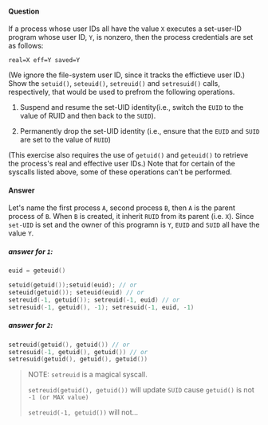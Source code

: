 #### Question

If a process whose user IDs all have the value `X` executes a set-user-ID program
whose user ID, `Y`, is nonzero, then the process credentials are set as follows:

```
real=X eff=Y saved=Y
```

(We ignore the file-system user ID, since it tracks the effictieve user ID.)
Show the `setuid()`, `seteuid()`, `setreuid()` and `setresuid()` calls, 
respectively, that would be used to prefrom the following operations.

1. Suspend and resume the set-UID identity(i.e., switch the `EUID` to the value
   of RUID and then back to the `SUID`).

2. Permanently drop the set-UID identity (i.e., ensure that the `EUID` and `SUID`
   are set to the value of `RUID`)

(This exercise also requires the use of `getuid()` and `geteuid()` to retrieve
the process's real and effective user IDs.) Note that for certain of the syscalls
listed above, some of these operations can't be performed.


#### Answer

Let's name the first process `A`, second process `B`, then `A` is the parent 
process of `B`. When `B` is created, it inherit `RUID` from its parent 
(i.e. `X`). Since `set-UID` is set and the owner of this programn is `Y`, 
`EUID` and `SUID` all have the value `Y`.


##### answer for `1`: 

```c
euid = geteuid()

setuid(getuid());setuid(euid); // or
seteuid(getuid()); seteuid(euid) // or 
setreuid(-1, getuid()); setreuid(-1, euid) // or
setresuid(-1, getuid(), -1); setresuid(-1, euid, -1)
```

##### answer for `2`:

```c
setreuid(getuid(), getuid()) // or 
setresuid(-1, getuid(), getuid()) // or
setresuid(getuid(), getuid(), getuid())
```

> NOTE: `setreuid` is a magical syscall.
>
> `setreuid(getuid(), getuid())` will update `SUID` cause `getuid()` is not `-1
> (or MAX value)`
> 
> `setreuid(-1, getuid())` will not...
